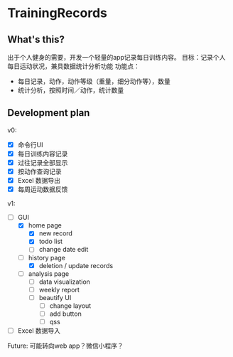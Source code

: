 # TrainingRecords

## What's this?
出于个人健身的需要，开发一个轻量的app记录每日训练内容。
目标：记录个人每日运动状况，兼具数据统计分析功能
功能点：
- 每日记录，动作，动作等级（重量，细分动作等），数量
- 统计分析，按照时间／动作，统计数量

## Development plan
v0:
- [x] 命令行UI
- [x] 每日训练内容记录
- [x] 过往记录全部显示
- [x] 按动作查询记录
- [x] Excel 数据导出
- [x] 每周运动数据反馈

v1:
- [ ] GUI
  - [x] home page
    - [x] new record
    - [x] todo list
    - [ ] change date edit
  - [ ] history page
    - [x] deletion / update records
  - [ ] analysis page
    - [ ] data visualization
    - [ ] weekly report
    - [ ] beautify UI
      - [ ] change layout
      - [ ] add button
      - [ ] qss
- [ ] Excel 数据导入

Future:
可能转向web app？微信小程序？

